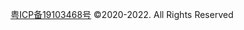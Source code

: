 <div style="text-align:center;">
  <p><a href="https://beian.miit.gov.cn/" rel="nofollow" target="_blank">粤ICP备19103468号</a> &copy;2020-2022. All Rights Reserved</p>
</div>
